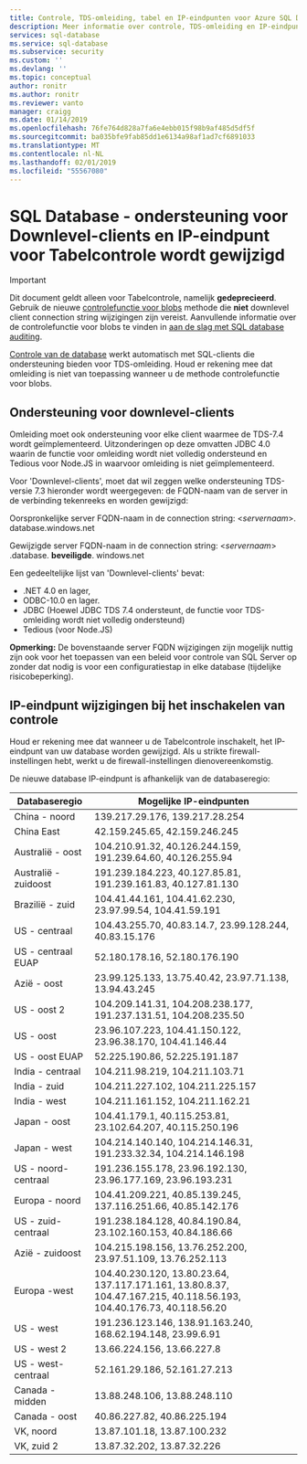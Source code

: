 ```yaml
---
title: Controle, TDS-omleiding, tabel en IP-eindpunten voor Azure SQL Database | Microsoft Docs
description: Meer informatie over controle, TDS-omleiding en IP-eindpunt wijzigingen bij het implementeren van tabelcontrole in Azure SQL Database.
services: sql-database
ms.service: sql-database
ms.subservice: security
ms.custom: ''
ms.devlang: ''
ms.topic: conceptual
author: ronitr
ms.author: ronitr
ms.reviewer: vanto
manager: craigg
ms.date: 01/14/2019
ms.openlocfilehash: 76fe764d828a7fa6e4ebb015f98b9af485d5df5f
ms.sourcegitcommit: ba035bfe9fab85dd1e6134a98af1ad7cf6891033
ms.translationtype: MT
ms.contentlocale: nl-NL
ms.lasthandoff: 02/01/2019
ms.locfileid: "55567080"
---
```

# <a name="sql-database----downlevel-clients-support-and-ip-endpoint-changes-for-table-auditing"></a>SQL Database - ondersteuning voor Downlevel-clients en IP-eindpunt voor Tabelcontrole wordt gewijzigd

> [!IMPORTANT]
> Dit document geldt alleen voor Tabelcontrole, namelijk **gedeprecieerd**.<br>
> Gebruik de nieuwe [controlefunctie voor blobs](sql-database-auditing.md) methode die **niet** downlevel client connection string wijzigingen zijn vereist. Aanvullende informatie over de controlefunctie voor blobs te vinden in [aan de slag met SQL database auditing](sql-database-auditing.md).

[Controle van de database](sql-database-auditing.md) werkt automatisch met SQL-clients die ondersteuning bieden voor TDS-omleiding. Houd er rekening mee dat omleiding is niet van toepassing wanneer u de methode controlefunctie voor blobs.

## <a id="subheading-1"></a>Ondersteuning voor downlevel-clients
Omleiding moet ook ondersteuning voor elke client waarmee de TDS-7.4 wordt geïmplementeerd. Uitzonderingen op deze omvatten JDBC 4.0 waarin de functie voor omleiding wordt niet volledig ondersteund en Tedious voor Node.JS in waarvoor omleiding is niet geïmplementeerd.

Voor 'Downlevel-clients', moet dat wil zeggen welke ondersteuning TDS-versie 7.3 hieronder wordt weergegeven: de FQDN-naam van de server in de verbinding tekenreeks en worden gewijzigd:

Oorspronkelijke server FQDN-naam in de connection string: <*servernaam*>. database.windows.net

Gewijzigde server FQDN-naam in de connection string: <*servernaam*> .database. **beveiligde**. windows.net

Een gedeeltelijke lijst van 'Downlevel-clients' bevat:

* .NET 4.0 en lager,
* ODBC-10.0 en lager.
* JDBC (Hoewel JDBC TDS 7.4 ondersteunt, de functie voor TDS-omleiding wordt niet volledig ondersteund)
* Tedious (voor Node.JS)

**Opmerking:** De bovenstaande server FQDN wijzigingen zijn mogelijk nuttig zijn ook voor het toepassen van een beleid voor controle van SQL Server op zonder dat nodig is voor een configuratiestap in elke database (tijdelijke risicobeperking).

## <a id="subheading-2"></a>IP-eindpunt wijzigingen bij het inschakelen van controle
Houd er rekening mee dat wanneer u de Tabelcontrole inschakelt, het IP-eindpunt van uw database worden gewijzigd. Als u strikte firewall-instellingen hebt, werkt u de firewall-instellingen dienovereenkomstig.

De nieuwe database IP-eindpunt is afhankelijk van de databaseregio:

| Databaseregio | Mogelijke IP-eindpunten |
| --- | --- |
| China - noord |139.217.29.176, 139.217.28.254 |
| China East |42.159.245.65, 42.159.246.245 |
| Australië - oost |104.210.91.32, 40.126.244.159, 191.239.64.60, 40.126.255.94 |
| Australië - zuidoost |191.239.184.223, 40.127.85.81, 191.239.161.83, 40.127.81.130 |
| Brazilië - zuid |104.41.44.161, 104.41.62.230, 23.97.99.54, 104.41.59.191 |
| US - centraal |104.43.255.70, 40.83.14.7, 23.99.128.244, 40.83.15.176 |
| US - centraal EUAP |52.180.178.16, 52.180.176.190 |
| Azië - oost |23.99.125.133, 13.75.40.42, 23.97.71.138, 13.94.43.245 |
| US - oost 2 |104.209.141.31, 104.208.238.177, 191.237.131.51, 104.208.235.50 |
| US - oost |23.96.107.223, 104.41.150.122, 23.96.38.170, 104.41.146.44 |
| US - oost EUAP |52.225.190.86, 52.225.191.187 |
| India - centraal |104.211.98.219, 104.211.103.71 |
| India - zuid |104.211.227.102, 104.211.225.157 |
| India - west |104.211.161.152, 104.211.162.21 |
| Japan - oost |104.41.179.1, 40.115.253.81, 23.102.64.207, 40.115.250.196 |
| Japan - west |104.214.140.140, 104.214.146.31, 191.233.32.34, 104.214.146.198 |
| US - noord-centraal |191.236.155.178, 23.96.192.130, 23.96.177.169, 23.96.193.231 |
| Europa - noord |104.41.209.221, 40.85.139.245, 137.116.251.66, 40.85.142.176 |
| US - zuid-centraal |191.238.184.128, 40.84.190.84, 23.102.160.153, 40.84.186.66 |
| Azië - zuidoost |104.215.198.156, 13.76.252.200, 23.97.51.109, 13.76.252.113 |
| Europa -west |104.40.230.120, 13.80.23.64, 137.117.171.161, 13.80.8.37, 104.47.167.215, 40.118.56.193, 104.40.176.73, 40.118.56.20 |
| US - west |191.236.123.146, 138.91.163.240, 168.62.194.148, 23.99.6.91 |
| US - west 2 |13.66.224.156, 13.66.227.8 |
| US - west-centraal |52.161.29.186, 52.161.27.213 |
| Canada - midden |13.88.248.106, 13.88.248.110 |
| Canada - oost |40.86.227.82, 40.86.225.194 |
| VK, noord |13.87.101.18, 13.87.100.232 |
| VK, zuid 2 |13.87.32.202, 13.87.32.226 |
